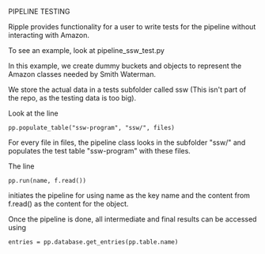 PIPELINE TESTING

Ripple provides functionality for a user to write tests for the pipeline without interacting with Amazon.

To see an example, look at pipeline_ssw_test.py

In this example, we create dummy buckets and objects to represent the Amazon classes needed by Smith Waterman.

We store the actual data in a tests subfolder called ssw (This isn't part of the repo, as the testing data is too big).

Look at the line
```
pp.populate_table("ssw-program", "ssw/", files)
```

For every file in files, the pipeline class looks in the subfolder "ssw/" and populates the test table "ssw-program" with these files.

The line

```
pp.run(name, f.read())
```

initiates the pipeline for using name as the key name and the content from f.read() as the content for the object.

Once the pipeline is done, all intermediate and final results can be accessed using

```
entries = pp.database.get_entries(pp.table.name)
```
